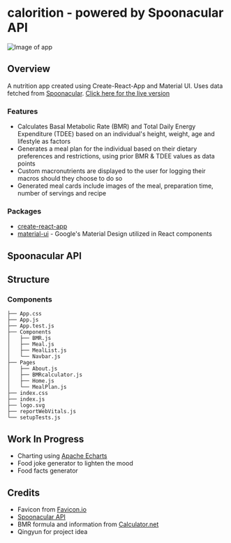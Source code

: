 # calorition - powered by Spoonacular API
![Image of app](https://i.imgur.com/s48EraA.png)

## Overview
A nutrition app created using Create-React-App and Material UI. Uses data fetched from [Spoonacular](https://spoonacular.com/food-api). [Click here for the live version](https://calorition.vercel.app/)

### Features
- Calculates Basal Metabolic Rate (BMR) and Total Daily Energy Expenditure (TDEE) based on an individual's height, weight, age and lifestyle as factors
- Generates a meal plan for the individual based on their dietary preferences and restrictions, using prior BMR & TDEE values as data points
- Custom macronutrients are displayed to the user for logging their macros should they choose to do so
- Generated meal cards include images of the meal, preparation time, number of servings and recipe

### Packages
- [create-react-app](https://github.com/facebook/create-react-app)
- [material-ui](https://material-ui.com/) - Google's Material Design utilized in React components

## Spoonacular API


## Structure

### Components

```
├── App.css
├── App.js
├── App.test.js
├── Components
│   ├── BMR.js
│   ├── Meal.js
│   ├── MealList.js
│   └── Navbar.js
├── Pages
│   ├── About.js
│   ├── BMRcalculator.js
│   ├── Home.js
│   └── MealPlan.js
├── index.css
├── index.js
├── logo.svg
├── reportWebVitals.js
└── setupTests.js

```

## Work In Progress
- Charting using [Apache Echarts](https://echarts.apache.org/en/index.html)
- Food joke generator to lighten the mood
- Food facts generator

## Credits
- Favicon from [Favicon.io](https://favicon.io/)
- [Spoonacular API](https://spoonacular.com/food-api)
- BMR formula and information from [Calculator.net](https://www.calculator.net/bmr-calculator.html)
- Qingyun for project idea


